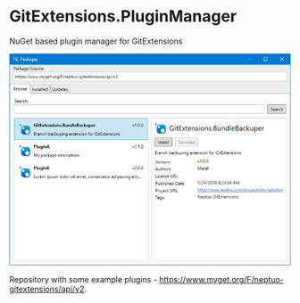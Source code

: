 # GitExtensions.PluginManager
NuGet based plugin manager for GitExtensions

![Preview](/assets/screenshot-search.png)

Repository with some example plugins - https://www.myget.org/F/neptuo-gitextensions/api/v2.
